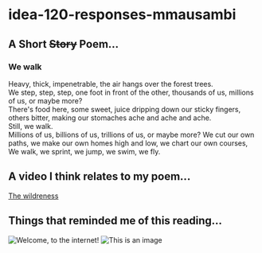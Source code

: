 # idea-120-responses-mmausambi

## A Short ~~Story~~ Poem...
### We walk ###

Heavy, thick, impenetrable, the air hangs over the forest trees. <br />
We step, step, step, one foot in front of the other, thousands of us, millions of us, or maybe more?<br />
There's food here, some sweet, juice dripping down our sticky fingers, <br />
others bitter, making our stomaches ache and ache and ache.<br />
Still, we walk.<br />
Millions of us, billions of us, trillions of us, or maybe more? We cut our own paths, we make our own homes high and low, we chart our own courses,<br />
We walk, we sprint, we jump, we swim, we fly.<br />

## A video I think relates to my poem...
[The wildreness](https://www.youtube.com/watch?v=IlMVOa1cDEc)

## Things that reminded me of this reading...
![Welcome, to the internet!](https://i.imgur.com/kzkCQat.jpg)
![This is an image](https://i.imgur.com/clYSuS9.png)
